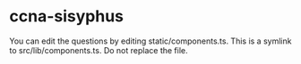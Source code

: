 # ccna-sisyphus
You can edit the questions by editing static/components.ts. This is a symlink to src/lib/components.ts. Do not replace the file.
